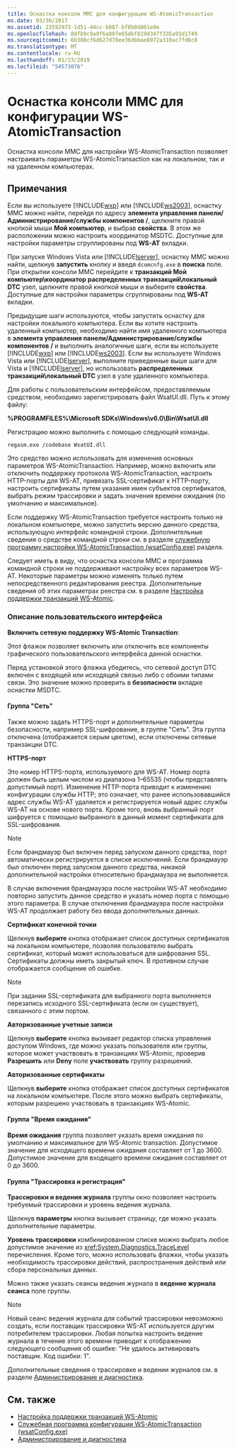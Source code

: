 ```yaml
---
title: Оснастка консоли MMC для конфигурации WS-AtomicTransaction
ms.date: 03/30/2017
ms.assetid: 23592973-1d51-44cc-b887-bf8b0d801e9e
ms.openlocfilehash: 8dfb9c9a9f6a007e65dbf819d347f335a93d1749
ms.sourcegitcommit: 6b308cf6d627d78ee36dbbae8972a310ac7fd6c8
ms.translationtype: MT
ms.contentlocale: ru-RU
ms.lasthandoff: 01/23/2019
ms.locfileid: "54573076"
---
```

# <a name="ws-atomictransaction-configuration-mmc-snap-in"></a>Оснастка консоли MMC для конфигурации WS-AtomicTransaction
Оснастка консоли MMC для настройки WS-AtomicTransaction позволяет настраивать параметры WS-AtomicTransaction как на локальном, так и на удаленном компьютерах.  
  
## <a name="remarks"></a>Примечания  
 Если вы используете [!INCLUDE[wxp](../../../includes/wxp-md.md)] или [!INCLUDE[ws2003](../../../includes/ws2003-md.md)], оснастку MMC можно найти, перейдя по адресу **элемента управления панели/Администрирование/службы компонентов /**, щелкните правой кнопкой мыши **Мой компьютер**, и выбрав **свойства**. В этом же расположении можно настроить координатор MSDTC. Доступные для настройки параметры сгруппированы под **WS-AT** вкладки.  
  
 При запуске Windows Vista или [!INCLUDE[lserver](../../../includes/lserver-md.md)], оснастку MMC можно найти, щелкнув **запустить** кнопку и введя `dcomcnfg.exe` в **поиска** поле. При открытии консоли MMC перейдите к **транзакций Мой компьютер\координатор распределенных транзакций\локальный DTC** узел, щелкните правой кнопкой мыши и выберите **свойства**. Доступные для настройки параметры сгруппированы под **WS-AT** вкладки.  
  
 Предыдущие шаги используются, чтобы запустить оснастку для настройки локального компьютера. Если вы хотите настроить удаленный компьютер, необходимо найти имя удаленного компьютера в **элемента управления панели/Администрирование/службы компонентов /** и выполнить аналогичные шаги, если вы используете [!INCLUDE[wxp](../../../includes/wxp-md.md)] или [!INCLUDE[ws2003](../../../includes/ws2003-md.md)]. Если вы используете Windows Vista или [!INCLUDE[lserver](../../../includes/lserver-md.md)], выполните приведенные выше шаги для Vista и [!INCLUDE[lserver](../../../includes/lserver-md.md)], но использовать **распределенных транзакций\локальный DTC** узел в узле удаленного компьютера.  
  
 Для работы с пользовательским интерфейсом, предоставляемым средством, необходимо зарегистрировать файл WsatUI.dll. Путь к этому файлу:  
  
 **%PROGRAMFILES%\Microsoft SDKs\Windows\v6.0\Bin\WsatUI.dll**  
  
 Регистрацию можно выполнить с помощью следующей команды.  
  
```Output  
regasm.exe /codebase WsatUI.dll  
```  
  
 Это средство можно использовать для изменения основных параметров WS-AtomicTransaction. Например, можно включить или отключить поддержку протокола WS-AtomicTransaction, настроить HTTP-порты для WS-AT, привязать SSL-сертификат к HTTP-порту, настроить сертификаты путем указания имен субъектов сертификатов, выбрать режим трассировки и задать значения времени ожидания (по умолчанию и максимальное).  
  
 Если поддержку WS-AtomicTransaction требуется настроить только на локальном компьютере, можно запустить версию данного средства, использующую интерфейс командной строки. Дополнительные сведения о средстве командной строки см. в разделе [служебную программу настройки WS-AtomicTransaction (wsatConfig.exe)](../../../docs/framework/wcf/ws-atomictransaction-configuration-utility-wsatconfig-exe.md) раздела.  
  
 Следует иметь в виду, что оснастка консоли MMC и программа командной строки не поддерживают настройку всех параметров WS-AT. Некоторые параметры можно изменять только путем непосредственного редактирования реестра. Дополнительные сведения об этих параметрах реестра см. в разделе [Настройка поддержки транзакций WS-Atomic](../../../docs/framework/wcf/feature-details/configuring-ws-atomic-transaction-support.md).  
  
### <a name="user-interface-description"></a>Описание пользовательского интерфейса  
 **Включить сетевую поддержку WS-Atomic Transaction**:  
  
 Этот флажок позволяет включить или отключить все компоненты графического пользовательского интерфейса данной оснастки.  
  
 Перед установкой этого флажка убедитесь, что сетевой доступ DTC включен с входящей или исходящей связью либо с обоими типами связи. Это значение можно проверить в **безопасности** вкладке оснастки MSDTC.  
  
#### <a name="network-group-box"></a>Группа "Сеть"  
 Также можно задать HTTPS-порт и дополнительные параметры безопасности, например SSL-шифрование, в группе "Сеть". Эта группа отключена (отображается серым цветом), если отключены сетевые транзакции DTC.  
  
 **HTTPS-порт**  
  
 Это номер HTTPS-порта, используемого для WS-AT. Номер порта должен быть целым числом из диапазона 1–65535 (чтобы представлять допустимый порт). Изменение HTTP-порта приводит к изменению конфигурации службы HTTP; это означает, что ранее использовавшийся адрес службы WS-AT удаляется и регистрируется новый адрес службы WS-AT на основе нового порта. Кроме того, вновь выбранный порт шифруется с помощью выбранного в данный момент сертификата для SSL-шифрования.  
  
> [!NOTE]
>  Если брандмауэр был включен перед запуском данного средства, порт автоматически регистрируется в списке исключений. Если брандмауэр был отключен перед запуском данного средства, никакой дополнительной настройки относительно брандмауэра не выполняется.  
  
 В случае включения брандмауэра после настройки WS-AT необходимо повторно запустить данное средство и указать номер порта с помощью этого параметра. В случае отключения брандмауэра после настройки WS-AT продолжает работу без ввода дополнительных данных.  
  
 **Сертификат конечной точки**  
  
 Щелкнув **выберите** кнопка отображает список доступных сертификатов на локальном компьютере, позволяя пользователю выбрать сертификат, который может использоваться для шифрования SSL. Сертификаты должны иметь закрытый ключ. В противном случае отображается сообщение об ошибке.  
  
> [!NOTE]
>  При задании SSL-сертификата для выбранного порта выполняется перезапись исходного SSL-сертификата (если он существует), связанного с этим портом.  
  
 **Авторизованные учетные записи**  
  
 Щелкнув **выберите** кнопка вызывает редактор списка управления доступом Windows, где можно указать пользователя или группы, которое может участвовать в транзакциях WS-Atomic, проверив **Разрешить** или **Deny** поле **участвовать** группу разрешений.  
  
 **Авторизованные сертификаты**  
  
 Щелкнув **выберите** кнопка отображает список доступных сертификатов на локальном компьютере. После этого можно выбрать сертификаты, которым разрешено участвовать в транзакциях WS-Atomic.  
  
#### <a name="timeout-group-box"></a>Группа "Время ожидания"  
 **Время ожидания** группа позволяет указать время ожидания по умолчанию и максимальное для WS-Atomic transaction. Допустимое значение для исходящего времени ожидания составляет от 1 до 3600. Допустимое значение для входящего времени ожидания составляет от 0 до 3600.  
  
#### <a name="tracing-and-logging-group-box"></a>Группа "Трассировка и регистрация"  
 **Трассировки и ведения журнала** группы окно позволяет настроить требуемый трассировки и уровень ведения журнала.  
  
 Щелкнув **параметры** кнопка вызывает страницу, где можно указать дополнительные параметры.  
  
 **Уровень трассировки** комбинированном списке можно выбрать любое допустимое значение из <xref:System.Diagnostics.TraceLevel> перечисления. Кроме того, можно использовать флажки, чтобы указать необходимость трассировки действий, распространения действий или сбора персональных данных.  
  
 Можно также указать сеансы ведения журнала в **ведение журнала сеанса** поле группы.  
  
> [!NOTE]
>  Новый сеанс ведения журнала для событий трассировки невозможно создать, если поставщик трассировки WS-AT используется другим потребителем трассировки. Любая попытка настроить ведение журнала в течение этого времени приводит к отображению следующего сообщения об ошибке: "Не удалось активировать поставщик. Код ошибки: 1".  
  
 Дополнительные сведения о трассировке и ведении журналов см. в разделе [Администрирование и диагностика](../../../docs/framework/wcf/diagnostics/index.md).  
  
## <a name="see-also"></a>См. также
- [Настройка поддержки транзакций WS-Atomic](../../../docs/framework/wcf/feature-details/configuring-ws-atomic-transaction-support.md)
- [Служебная программа конфигурации WS-AtomicTransaction (wsatConfig.exe)](../../../docs/framework/wcf/ws-atomictransaction-configuration-utility-wsatconfig-exe.md)
- [Администрирование и диагностика](../../../docs/framework/wcf/diagnostics/index.md)
